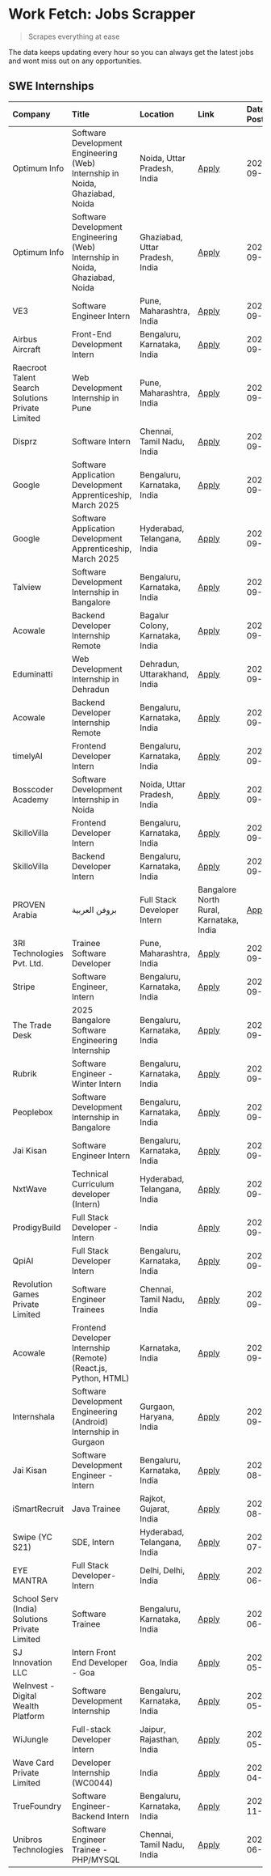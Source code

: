 # Work Fetch: Jobs Scrapper
> Scrapes everything at ease

The data keeps updating every hour so you can always get the latest jobs and wont miss out on any opportunities.

## SWE Internships
<!--START_SECTION:workfetch-->
| Company                                          | Title                                                                        | Location                                | Link                                                                                                                                                                                                                                                                                | Date Posted   |
|:-------------------------------------------------|:-----------------------------------------------------------------------------|:----------------------------------------|:------------------------------------------------------------------------------------------------------------------------------------------------------------------------------------------------------------------------------------------------------------------------------------|:--------------|
| Optimum Info                                     | Software Development Engineering (Web) Internship in Noida, Ghaziabad, Noida | Noida, Uttar Pradesh, India             | [Apply](https://in.linkedin.com/jobs/view/software-development-engineering-web-internship-in-noida-ghaziabad-noida-at-optimum-info-4037042231?position=6&pageNum=0&refId=Ad8zZ%2B0B3ICezgdah%2Bp8rQ%3D%3D&trackingId=gDzShjgpJ0eYj3ZRNZqRZA%3D%3D)                                  | 2024-09-27    |
| Optimum Info                                     | Software Development Engineering (Web) Internship in Noida, Ghaziabad, Noida | Ghaziabad, Uttar Pradesh, India         | [Apply](https://in.linkedin.com/jobs/view/software-development-engineering-web-internship-in-noida-ghaziabad-noida-at-optimum-info-4037041629?position=7&pageNum=0&refId=Ad8zZ%2B0B3ICezgdah%2Bp8rQ%3D%3D&trackingId=PLX2gLffYCZFR8nj1frxow%3D%3D)                                  | 2024-09-27    |
| VE3                                              | Software Engineer Intern                                                     | Pune, Maharashtra, India                | [Apply](https://in.linkedin.com/jobs/view/software-engineer-intern-at-ve3-4035258572?position=29&pageNum=0&refId=Ad8zZ%2B0B3ICezgdah%2Bp8rQ%3D%3D&trackingId=6H4ER5%2FyQ6g2ixAHU2zA1A%3D%3D)                                                                                        | 2024-09-27    |
| Airbus Aircraft                                  | Front-End Development Intern                                                 | Bengaluru, Karnataka, India             | [Apply](https://in.linkedin.com/jobs/view/front-end-development-intern-at-airbus-aircraft-4034179043?position=44&pageNum=0&refId=Ad8zZ%2B0B3ICezgdah%2Bp8rQ%3D%3D&trackingId=xylPAlZuqF5VHwW69zhKyA%3D%3D)                                                                          | 2024-09-26    |
| Raecroot Talent Search Solutions Private Limited | Web Development Internship in Pune                                           | Pune, Maharashtra, India                | [Apply](https://in.linkedin.com/jobs/view/web-development-internship-in-pune-at-raecroot-talent-search-solutions-private-limited-4034584677?position=50&pageNum=0&refId=Ad8zZ%2B0B3ICezgdah%2Bp8rQ%3D%3D&trackingId=00bUGc%2FsiEY9Wd1UMS8Z%2FA%3D%3D)                               | 2024-09-26    |
| Disprz                                           | Software Intern                                                              | Chennai, Tamil Nadu, India              | [Apply](https://in.linkedin.com/jobs/view/software-intern-at-disprz-4034165337?position=60&pageNum=0&refId=Ad8zZ%2B0B3ICezgdah%2Bp8rQ%3D%3D&trackingId=ErhZpCs5ld2YwzqOiKfUhg%3D%3D)                                                                                                | 2024-09-26    |
| Google                                           | Software Application Development Apprenticeship, March 2025                  | Bengaluru, Karnataka, India             | [Apply](https://in.linkedin.com/jobs/view/software-application-development-apprenticeship-march-2025-at-google-4032957527?position=2&pageNum=0&refId=Ad8zZ%2B0B3ICezgdah%2Bp8rQ%3D%3D&trackingId=JMfyA%2FrnW4Dw0KgA4IAYVw%3D%3D)                                                    | 2024-09-24    |
| Google                                           | Software Application Development Apprenticeship, March 2025                  | Hyderabad, Telangana, India             | [Apply](https://in.linkedin.com/jobs/view/software-application-development-apprenticeship-march-2025-at-google-4032957528?position=3&pageNum=0&refId=Ad8zZ%2B0B3ICezgdah%2Bp8rQ%3D%3D&trackingId=qr2aHgOxb0fnc%2FjXQqwRMw%3D%3D)                                                    | 2024-09-24    |
| Talview                                          | Software Development Internship in Bangalore                                 | Bengaluru, Karnataka, India             | [Apply](https://in.linkedin.com/jobs/view/software-development-internship-in-bangalore-at-talview-4033703077?position=12&pageNum=0&refId=Ad8zZ%2B0B3ICezgdah%2Bp8rQ%3D%3D&trackingId=fn%2FYl%2FhxpGoWAbG4SUMJUw%3D%3D)                                                              | 2024-09-23    |
| Acowale                                          | Backend Developer Internship Remote                                          | Bagalur Colony, Karnataka, India        | [Apply](https://in.linkedin.com/jobs/view/backend-developer-internship-remote-at-acowale-4030088707?position=17&pageNum=0&refId=Ad8zZ%2B0B3ICezgdah%2Bp8rQ%3D%3D&trackingId=6APYiSESc0W2PCAR1zf2gw%3D%3D)                                                                           | 2024-09-21    |
| Eduminatti                                       | Web Development Internship in Dehradun                                       | Dehradun, Uttarakhand, India            | [Apply](https://in.linkedin.com/jobs/view/web-development-internship-in-dehradun-at-eduminatti-4032105381?position=25&pageNum=0&refId=Ad8zZ%2B0B3ICezgdah%2Bp8rQ%3D%3D&trackingId=hIx0u6Gm6hhv4kdZnhG8tQ%3D%3D)                                                                     | 2024-09-21    |
| Acowale                                          | Backend Developer Internship Remote                                          | Bengaluru, Karnataka, India             | [Apply](https://in.linkedin.com/jobs/view/backend-developer-internship-remote-at-acowale-4030975489?position=11&pageNum=0&refId=Ad8zZ%2B0B3ICezgdah%2Bp8rQ%3D%3D&trackingId=i8ZaQLhvXbRlloE7t34Iag%3D%3D)                                                                           | 2024-09-20    |
| timelyAI                                         | Frontend Developer Intern                                                    | Bengaluru, Karnataka, India             | [Apply](https://in.linkedin.com/jobs/view/frontend-developer-intern-at-timelyai-4030925040?position=16&pageNum=0&refId=Ad8zZ%2B0B3ICezgdah%2Bp8rQ%3D%3D&trackingId=6Ee8usA0IRB90qHILFsclQ%3D%3D)                                                                                    | 2024-09-20    |
| Bosscoder Academy                                | Software Development Internship in Noida                                     | Noida, Uttar Pradesh, India             | [Apply](https://in.linkedin.com/jobs/view/software-development-internship-in-noida-at-bosscoder-academy-4031161323?position=20&pageNum=0&refId=Ad8zZ%2B0B3ICezgdah%2Bp8rQ%3D%3D&trackingId=V7a%2BykQj%2BtJ1%2B%2BRRaU4%2Big%3D%3D)                                                  | 2024-09-20    |
| SkilloVilla                                      | Frontend Developer Intern                                                    | Bengaluru, Karnataka, India             | [Apply](https://in.linkedin.com/jobs/view/frontend-developer-intern-at-skillovilla-4025873510?position=9&pageNum=0&refId=Ad8zZ%2B0B3ICezgdah%2Bp8rQ%3D%3D&trackingId=kpQZMCdj8HCW8EZygaKThg%3D%3D)                                                                                  | 2024-09-17    |
| SkilloVilla                                      | Backend Developer Intern                                                     | Bengaluru, Karnataka, India             | [Apply](https://in.linkedin.com/jobs/view/backend-developer-intern-at-skillovilla-4025860894?position=13&pageNum=0&refId=Ad8zZ%2B0B3ICezgdah%2Bp8rQ%3D%3D&trackingId=gGTrMiC%2FR%2F7Y1qIIfPuO3w%3D%3D)                                                                              | 2024-09-17    |
| PROVEN Arabia | بروفن العربية                    | Full Stack Developer Intern                                                  | Bangalore North Rural, Karnataka, India | [Apply](https://in.linkedin.com/jobs/view/full-stack-developer-intern-at-proven-arabia-%D8%A8%D8%B1%D9%88%D9%81%D9%86-%D8%A7%D9%84%D8%B9%D8%B1%D8%A8%D9%8A%D8%A9-4028862862?position=52&pageNum=0&refId=Ad8zZ%2B0B3ICezgdah%2Bp8rQ%3D%3D&trackingId=mF5L73ESgUuJrc%2FEV35RSg%3D%3D) | 2024-09-17    |
| 3RI Technologies Pvt. Ltd.                       | Trainee  Software Developer                                                  | Pune, Maharashtra, India                | [Apply](https://in.linkedin.com/jobs/view/trainee-software-developer-at-3ri-technologies-pvt-ltd-4026688364?position=28&pageNum=0&refId=Ad8zZ%2B0B3ICezgdah%2Bp8rQ%3D%3D&trackingId=bvfXzXFobGO0d7mc5dmUJw%3D%3D)                                                                   | 2024-09-15    |
| Stripe                                           | Software Engineer, Intern                                                    | Bengaluru, Karnataka, India             | [Apply](https://in.linkedin.com/jobs/view/software-engineer-intern-at-stripe-4008214242?position=4&pageNum=0&refId=Ad8zZ%2B0B3ICezgdah%2Bp8rQ%3D%3D&trackingId=xT6L%2Bq%2BAqjCjCEvNdKBYXg%3D%3D)                                                                                    | 2024-09-13    |
| The Trade Desk                                   | 2025 Bangalore Software Engineering Internship                               | Bengaluru, Karnataka, India             | [Apply](https://in.linkedin.com/jobs/view/2025-bangalore-software-engineering-internship-at-the-trade-desk-3987456531?position=14&pageNum=0&refId=Ad8zZ%2B0B3ICezgdah%2Bp8rQ%3D%3D&trackingId=EBdxekJ9Q7Ok%2FxBg31MbjA%3D%3D)                                                       | 2024-09-11    |
| Rubrik                                           | Software Engineer - Winter Intern                                            | Bengaluru, Karnataka, India             | [Apply](https://in.linkedin.com/jobs/view/software-engineer-winter-intern-at-rubrik-4006567784?position=59&pageNum=0&refId=Ad8zZ%2B0B3ICezgdah%2Bp8rQ%3D%3D&trackingId=wi6U5J5ANCtQ79TYFb%2FoIQ%3D%3D)                                                                              | 2024-09-11    |
| Peoplebox                                        | Software Development Internship in Bangalore                                 | Bengaluru, Karnataka, India             | [Apply](https://in.linkedin.com/jobs/view/software-development-internship-in-bangalore-at-peoplebox-4022411601?position=15&pageNum=0&refId=Ad8zZ%2B0B3ICezgdah%2Bp8rQ%3D%3D&trackingId=IvNxaNzMgHOGcvaQWsgdsg%3D%3D)                                                                | 2024-09-10    |
| Jai Kisan                                        | Software Engineer Intern                                                     | Bengaluru, Karnataka, India             | [Apply](https://in.linkedin.com/jobs/view/software-engineer-intern-at-jai-kisan-4024075360?position=36&pageNum=0&refId=Ad8zZ%2B0B3ICezgdah%2Bp8rQ%3D%3D&trackingId=kLzoAqZUrDyAsBhD9azE5w%3D%3D)                                                                                    | 2024-09-09    |
| NxtWave                                          | Technical Curriculum developer (Intern)                                      | Hyderabad, Telangana, India             | [Apply](https://in.linkedin.com/jobs/view/technical-curriculum-developer-intern-at-nxtwave-4020462207?position=38&pageNum=0&refId=Ad8zZ%2B0B3ICezgdah%2Bp8rQ%3D%3D&trackingId=APY2ucQalk325k06pQqJZQ%3D%3D)                                                                         | 2024-09-09    |
| ProdigyBuild                                     | Full Stack Developer - Intern                                                | India                                   | [Apply](https://in.linkedin.com/jobs/view/full-stack-developer-intern-at-prodigybuild-4019591942?position=47&pageNum=0&refId=Ad8zZ%2B0B3ICezgdah%2Bp8rQ%3D%3D&trackingId=xD5ld7weGrFW5bRw3%2BYu8w%3D%3D)                                                                            | 2024-09-08    |
| QpiAI                                            | Full Stack Developer Intern                                                  | Bengaluru, Karnataka, India             | [Apply](https://in.linkedin.com/jobs/view/full-stack-developer-intern-at-qpiai-4017395346?position=32&pageNum=0&refId=Ad8zZ%2B0B3ICezgdah%2Bp8rQ%3D%3D&trackingId=bqEKYa4O3Yzl4DSCWAVZVQ%3D%3D)                                                                                     | 2024-09-06    |
| Revolution Games Private Limited                 | Software Engineer Trainees                                                   | Chennai, Tamil Nadu, India              | [Apply](https://in.linkedin.com/jobs/view/software-engineer-trainees-at-revolution-games-private-limited-4015912927?position=27&pageNum=0&refId=Ad8zZ%2B0B3ICezgdah%2Bp8rQ%3D%3D&trackingId=qanCmx7MiYEHFEBxi8thfw%3D%3D)                                                           | 2024-09-02    |
| Acowale                                          | Frontend Developer Internship (Remote) (React.js, Python, HTML)              | Karnataka, India                        | [Apply](https://in.linkedin.com/jobs/view/frontend-developer-internship-remote-react-js-python-html-at-acowale-4014663920?position=5&pageNum=0&refId=Ad8zZ%2B0B3ICezgdah%2Bp8rQ%3D%3D&trackingId=avxSQRAFFWPtrJD%2BDB6nfg%3D%3D)                                                    | 2024-09-01    |
| Internshala                                      | Software Development Engineering (Android) Internship in Gurgaon             | Gurgaon, Haryana, India                 | [Apply](https://in.linkedin.com/jobs/view/software-development-engineering-android-internship-in-gurgaon-at-internshala-4015471580?position=21&pageNum=0&refId=Ad8zZ%2B0B3ICezgdah%2Bp8rQ%3D%3D&trackingId=dP8neeUq3EARba5WMFVq3w%3D%3D)                                            | 2024-09-01    |
| Jai Kisan                                        | Software Development Engineer - Intern                                       | Bengaluru, Karnataka, India             | [Apply](https://in.linkedin.com/jobs/view/software-development-engineer-intern-at-jai-kisan-4027288169?position=26&pageNum=0&refId=Ad8zZ%2B0B3ICezgdah%2Bp8rQ%3D%3D&trackingId=V8qyhqxKWoSoLpdQ%2Bq85Uw%3D%3D)                                                                      | 2024-08-22    |
| iSmartRecruit                                    | Java Trainee                                                                 | Rajkot, Gujarat, India                  | [Apply](https://in.linkedin.com/jobs/view/java-trainee-at-ismartrecruit-3992301825?position=30&pageNum=0&refId=Ad8zZ%2B0B3ICezgdah%2Bp8rQ%3D%3D&trackingId=WCsjZ8dR3Fxd9Vivh4dsKg%3D%3D)                                                                                            | 2024-08-06    |
| Swipe (YC S21)                                   | SDE, Intern                                                                  | Hyderabad, Telangana, India             | [Apply](https://in.linkedin.com/jobs/view/sde-intern-at-swipe-yc-s21-3980368092?position=37&pageNum=0&refId=Ad8zZ%2B0B3ICezgdah%2Bp8rQ%3D%3D&trackingId=SIZ8ra%2FLCeFDkWlwx7j%2F3A%3D%3D)                                                                                           | 2024-07-22    |
| EYE MANTRA                                       | Full Stack Developer- Intern                                                 | Delhi, Delhi, India                     | [Apply](https://in.linkedin.com/jobs/view/full-stack-developer-intern-at-eye-mantra-3960988037?position=43&pageNum=0&refId=Ad8zZ%2B0B3ICezgdah%2Bp8rQ%3D%3D&trackingId=KAAppCs8VxKwLo5kmSu%2B1Q%3D%3D)                                                                              | 2024-06-28    |
| School Serv (India) Solutions Private Limited    | Software Trainee                                                             | Bengaluru, Karnataka, India             | [Apply](https://in.linkedin.com/jobs/view/software-trainee-at-school-serv-india-solutions-private-limited-3953917603?position=58&pageNum=0&refId=Ad8zZ%2B0B3ICezgdah%2Bp8rQ%3D%3D&trackingId=dIIQAykLMTmVRmMeXFtp9A%3D%3D)                                                          | 2024-06-19    |
| SJ Innovation LLC                                | Intern Front End Developer - Goa                                             | Goa, India                              | [Apply](https://in.linkedin.com/jobs/view/intern-front-end-developer-goa-at-sj-innovation-llc-3931678611?position=22&pageNum=0&refId=Ad8zZ%2B0B3ICezgdah%2Bp8rQ%3D%3D&trackingId=jAUvkgoudN%2FGWrfLGS6SuQ%3D%3D)                                                                    | 2024-05-24    |
| WeInvest - Digital Wealth Platform               | Software Development Internship                                              | Bengaluru, Karnataka, India             | [Apply](https://in.linkedin.com/jobs/view/software-development-internship-at-weinvest-digital-wealth-platform-3912867225?position=10&pageNum=0&refId=Ad8zZ%2B0B3ICezgdah%2Bp8rQ%3D%3D&trackingId=BRq1lnDCaI1Gt9Nv4lrZzQ%3D%3D)                                                      | 2024-05-01    |
| WiJungle                                         | Full-stack Developer Intern                                                  | Jaipur, Rajasthan, India                | [Apply](https://in.linkedin.com/jobs/view/full-stack-developer-intern-at-wijungle-3912864543?position=34&pageNum=0&refId=Ad8zZ%2B0B3ICezgdah%2Bp8rQ%3D%3D&trackingId=1MtPVf2836Ip381z5oYEAw%3D%3D)                                                                                  | 2024-05-01    |
| Wave Card Private Limited                        | Developer Internship (WC0044)                                                | India                                   | [Apply](https://in.linkedin.com/jobs/view/developer-internship-wc0044-at-wave-card-private-limited-3900079966?position=42&pageNum=0&refId=Ad8zZ%2B0B3ICezgdah%2Bp8rQ%3D%3D&trackingId=eS4byi1%2BPgDOOL1RjrHEfQ%3D%3D)                                                               | 2024-04-15    |
| TrueFoundry                                      | Software Engineer-Backend Intern                                             | Bengaluru, Karnataka, India             | [Apply](https://in.linkedin.com/jobs/view/software-engineer-backend-intern-at-truefoundry-3779508170?position=41&pageNum=0&refId=Ad8zZ%2B0B3ICezgdah%2Bp8rQ%3D%3D&trackingId=YtNH2te7wE1OWHRxMkLORg%3D%3D)                                                                          | 2023-11-10    |
| Unibros Technologies                             | Software Engineer Trainee - PHP/MYSQL                                        | Chennai, Tamil Nadu, India              | [Apply](https://in.linkedin.com/jobs/view/software-engineer-trainee-php-mysql-at-unibros-technologies-3656599241?position=35&pageNum=0&refId=Ad8zZ%2B0B3ICezgdah%2Bp8rQ%3D%3D&trackingId=XWvIhhunMSIyRnMe%2B6Y%2BfQ%3D%3D)                                                          | 2023-06-12    |
<!--END_SECTION:workfetch-->
